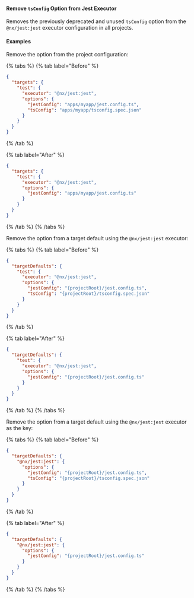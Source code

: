 #### Remove `tsConfig` Option from Jest Executor

Removes the previously deprecated and unused `tsConfig` option from the `@nx/jest:jest` executor configuration in all projects.

#### Examples

Remove the option from the project configuration:

{% tabs %}
{% tab label="Before" %}

```json {% fileName="apps/myapp/project.json" highlightLines=[7] %}
{
  "targets": {
    "test": {
      "executor": "@nx/jest:jest",
      "options": {
        "jestConfig": "apps/myapp/jest.config.ts",
        "tsConfig": "apps/myapp/tsconfig.spec.json"
      }
    }
  }
}
```

{% /tab %}

{% tab label="After" %}

```json {% fileName="apps/myapp/project.json" %}
{
  "targets": {
    "test": {
      "executor": "@nx/jest:jest",
      "options": {
        "jestConfig": "apps/myapp/jest.config.ts"
      }
    }
  }
}
```

{% /tab %}
{% /tabs %}

Remove the option from a target default using the `@nx/jest:jest` executor:

{% tabs %}
{% tab label="Before" %}

```json {% fileName="nx.json" highlightLines=[7] %}
{
  "targetDefaults": {
    "test": {
      "executor": "@nx/jest:jest",
      "options": {
        "jestConfig": "{projectRoot}/jest.config.ts",
        "tsConfig": "{projectRoot}/tsconfig.spec.json"
      }
    }
  }
}
```

{% /tab %}

{% tab label="After" %}

```json {% fileName="nx.json" %}
{
  "targetDefaults": {
    "test": {
      "executor": "@nx/jest:jest",
      "options": {
        "jestConfig": "{projectRoot}/jest.config.ts"
      }
    }
  }
}
```

{% /tab %}
{% /tabs %}

Remove the option from a target default using the `@nx/jest:jest` executor as the key:

{% tabs %}
{% tab label="Before" %}

```json {% fileName="nx.json" highlightLines=[6] %}
{
  "targetDefaults": {
    "@nx/jest:jest": {
      "options": {
        "jestConfig": "{projectRoot}/jest.config.ts",
        "tsConfig": "{projectRoot}/tsconfig.spec.json"
      }
    }
  }
}
```

{% /tab %}

{% tab label="After" %}

```json {% fileName="nx.json" %}
{
  "targetDefaults": {
    "@nx/jest:jest": {
      "options": {
        "jestConfig": "{projectRoot}/jest.config.ts"
      }
    }
  }
}
```

{% /tab %}
{% /tabs %}
